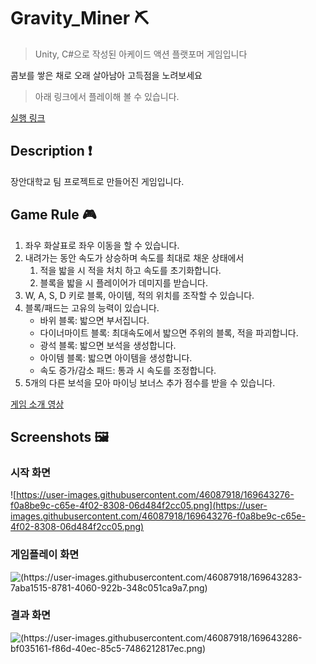 # Gravity_Miner ⛏

> Unity, C#으로 작성된 아케이드 액션 플랫포머 게임입니다
> 

콤보를 쌓은 채로 오래 살아남아 고득점을 노려보세요

> 아래 링크에서 플레이해 볼 수 있습니다.
> 
[실행 링크](https://d3faulterr.itch.io/gravity-miner)

## **Description ❗**

장안대학교 팀 프로젝트로 만들어진 게임입니다.

## **Game Rule 🎮**

1. 좌우 화살표로 좌우 이동을 할 수 있습니다.
2. 내려가는 동안 속도가 상승하며 속도를 최대로 채운 상태에서
    1. 적을 밟을 시 적을 처치 하고 속도를 초기화합니다.
    2. 블록을 밟을 시 플레이어가 데미지를 받습니다.
3. W, A, S, D 키로 블록, 아이템, 적의 위치를 조작할 수 있습니다.
4. 블록/패드는 고유의 능력이 있습니다.  
    - 바위 블록: 밟으면 부서집니다.  
    - 다이너마이트 블록: 최대속도에서 밟으면 주위의 블록, 적을 파괴합니다.  
    - 광석 블록: 밟으면 보석을 생성합니다.  
    - 아이템 블록: 밟으면 아이템을 생성합니다.  
    - 속도 증가/감소 패드: 통과 시 속도를 조정합니다.  
5. 5개의 다른 보석을 모아 마이닝 보너스 추가 점수를 받을 수 있습니다.  

[게임 소개 영상](https://www.youtube.com/watch?v=dFd5uygcVto&ab_channel=%EB%AF%BC%EC%98%81%EB%91%90)

## **Screenshots 🖼**

### **시작 화면**

![https://user-images.githubusercontent.com/46087918/169643276-f0a8be9c-c65e-4f02-8308-06d484f2cc05.png](https://user-images.githubusercontent.com/46087918/169643276-f0a8be9c-c65e-4f02-8308-06d484f2cc05.png)

### **게임플레이 화면**
![(https://user-images.githubusercontent.com/46087918/169643283-7aba1515-8781-4060-922b-348c051ca9a7.png)](https://user-images.githubusercontent.com/46087918/169643283-7aba1515-8781-4060-922b-348c051ca9a7.png)

### **결과 화면**
![(https://user-images.githubusercontent.com/46087918/169643286-bf035161-f86d-40ec-85c5-7486212817ec.png)](https://user-images.githubusercontent.com/46087918/169643286-bf035161-f86d-40ec-85c5-7486212817ec.png)
